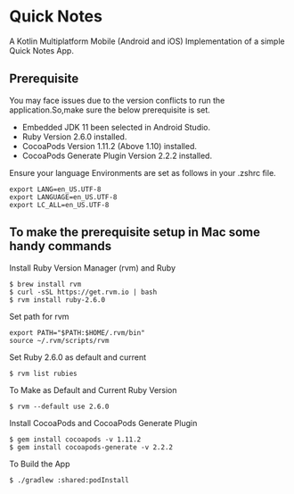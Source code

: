 # Quick Notes

A Kotlin Multiplatform Mobile (Android and iOS) Implementation of a simple Quick Notes App.

## Prerequisite

You may face issues due to the version conflicts to run the application.So,make sure the below
prerequisite is set.

- Embedded JDK 11 been selected in Android Studio.
- Ruby Version 2.6.0 installed.
- CocoaPods Version 1.11.2 (Above 1.10) installed.
- CocoaPods Generate Plugin Version 2.2.2 installed.

Ensure your language Environments are set as follows in your .zshrc file.

```
export LANG=en_US.UTF-8
export LANGUAGE=en_US.UTF-8
export LC_ALL=en_US.UTF-8
```

## To make the prerequisite setup in Mac some handy commands

Install Ruby Version Manager (rvm) and Ruby

```
$ brew install rvm
$ curl -sSL https://get.rvm.io | bash
$ rvm install ruby-2.6.0
```

Set path for rvm

```
export PATH="$PATH:$HOME/.rvm/bin"
source ~/.rvm/scripts/rvm
```

Set Ruby 2.6.0 as default and current

```
$ rvm list rubies
```

To Make as Default and Current Ruby Version

```
$ rvm --default use 2.6.0
```

Install CocoaPods and CocoaPods Generate Plugin

```
$ gem install cocoapods -v 1.11.2
$ gem install cocoapods-generate -v 2.2.2
```

To Build the App

```
$ ./gradlew :shared:podInstall
```
